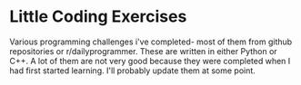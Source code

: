 # Little Coding Exercises

Various programming challenges i've completed- most of them from github repositories or r/dailyprogrammer.
These are written in either Python or C++. 
A lot of them are not very good because they were completed when I had first started learning.
I'll probably update them at some point.
